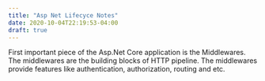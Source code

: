 ```yaml
---
title: "Asp Net Lifecyce Notes"
date: 2020-10-04T22:19:53-04:00
draft: true
---
```


First important piece of the Asp.Net Core application is the Middlewares. The middlewares are the building blocks of HTTP pipeline. The middlewares provide features like authentication, authorization, routing and etc.